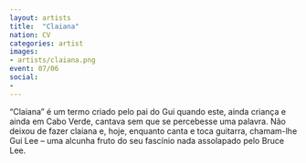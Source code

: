 ```yaml
---
layout: artists
title:  "Claiana"
nation: CV
categories: artist
images:
- artists/claiana.png
event: 07/06
social:
- 
---
```


“Claiana” é um termo criado pelo pai do Gui quando este, ainda criança e ainda em Cabo Verde, cantava sem que se percebesse uma palavra. Não deixou de fazer claiana e, hoje, enquanto canta e toca guitarra, chamam-lhe Gui Lee – uma alcunha fruto do seu fascínio nada assolapado pelo Bruce Lee.

